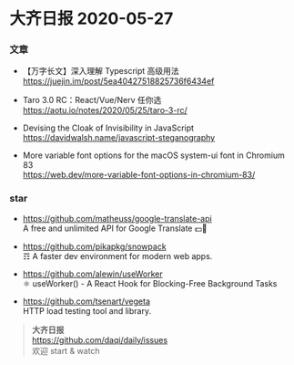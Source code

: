 # 大齐日报 2020-05-27

### 文章

- 【万字长文】深入理解 Typescript 高级用法  
  https://juejin.im/post/5ea40427518825736f6434ef

- Taro 3.0 RC：React/Vue/Nerv 任你选  
  https://aotu.io/notes/2020/05/25/taro-3-rc/

* Devising the Cloak of Invisibility in JavaScript  
  https://davidwalsh.name/javascript-steganography

* More variable font options for the macOS system-ui font in Chromium 83  
  https://web.dev/more-variable-font-options-in-chromium-83/

### star

- https://github.com/matheuss/google-translate-api  
  A free and unlimited API for Google Translate 💵🚫

- https://github.com/pikapkg/snowpack  
  ☶ A faster dev environment for modern web apps.

- https://github.com/alewin/useWorker  
  ⚛️ useWorker() - A React Hook for Blocking-Free Background Tasks

- https://github.com/tsenart/vegeta  
  HTTP load testing tool and library.

> **大齐日报**  
> https://github.com/daqi/daily/issues  
> 欢迎 start & watch

